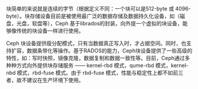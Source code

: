 块简单的来说就是连续的字节（根据定义不同：一个块可以是512-byte 或 4096-byte）。块存储设备目前是被使用最广泛的数据存储及数据持久化设备，如（磁盘，光盘，软盘等），Ceph 基于librados的封装，向外提一个虚拟的块设备，能够像传统的块设备一样进行使用。

Ceph 块设备提供瘦分配模式，只有当数据真正写入时，才占据空间。同时，也支持扩容，数据条带化等操作。基于RADOS的能力，Ceph块设备提供了一些高级的特性，如：写时快照，镜像克隆，数据复制和数据一致性等。目前，Ceph通过多种种方式向外提供块存储服务 —— kernel-rbd 模式，qume-rbd 模式，kernel-nbd 模式，rbd-fuse 模式。由于 rbd-fuse 模式，性能与稳定性上都不如前三者，故不建议在生产环境下使用。

